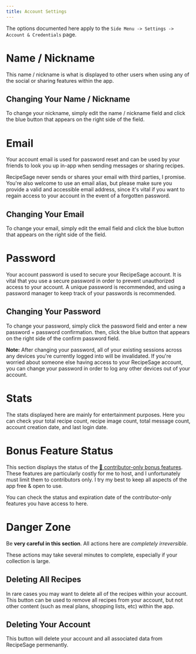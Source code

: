 ```yaml
---
title: Account Settings
---
```


The options documented here apply to the `Side Menu -> Settings -> Account & Credentials` page.

# Name / Nickname

This name / nickname is what is displayed to other users when using any of the social or sharing features within the app.

## Changing Your Name / Nickname

To change your nickname, simply edit the name / nickname field and click the blue button that appears on the right side of the field.

# Email

Your account email is used for password reset and can be used by your friends to look you up in-app when sending messages or sharing recipes.

RecipeSage never sends or shares your email with third parties, I promise. You're also welcome to use an email alias, but please make sure you provide a valid and accessible email address, since it's vital if you want to regain access to your account in the event of a forgotten password.

## Changing Your Email

To change your email, simply edit the email field and click the blue button that appears on the right side of the field.

# Password

Your account password is used to secure your RecipeSage account. It is vital that you use a secure password in order to prevent unauthorized access to your account. A unique password is recommended, and using a password manager to keep track of your passwords is recommended.

## Changing Your Password

To change your password, simply click the password field and enter a new password + password confirmation. then, click the blue button that appears on the right side of the confirm password field.

**Note:** After changing your password, all of your existing sessions across any devices you're currently logged into will be invalidated. If you're worried about someone else having access to your RecipeSage account, you can change your password in order to log any other devices out of your account.

# Stats

The stats displayed here are mainly for entertainment purposes. Here you can check your total recipe count, recipe image count, total message count, account creation date, and last login date.

# Bonus Feature Status

This section displays the status of the [📖 contributor-only bonus features](../contributing.md). These features are particularly costly for me to host, and I unfortunately must limit them to contributors only. I try my best to keep all aspects of the app free & open to use.

You can check the status and expiration date of the contributor-only features you have access to here.

# Danger Zone

Be **very careful in this section**. All actions here are _completely irreversible_.

These actions may take several minutes to complete, especially if your collection is large.

## Deleting All Recipes

In rare cases you may want to delete all of the recipes within your account. This button can be used to remove all recipes from your account, but not other content (such as meal plans, shopping lists, etc) within the app.

## Deleting Your Account

This button will delete your account and all associated data from RecipeSage permenantly.

